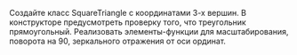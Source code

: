 Создайте класс SquareTriangle с координатами 3-х вершин. В конструкторе предусмотреть проверку того, что треугольник прямоугольный. Реализовать элементы-функции для масштабирования, поворота на 90, зеркального отражения от оси ординат.
